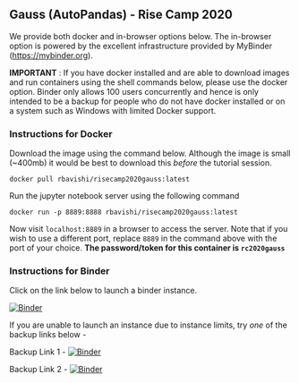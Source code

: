 ## Gauss (AutoPandas) - Rise Camp 2020

We provide both docker and in-browser options below. The in-browser option is powered by the excellent infrastructure provided by MyBinder (https://mybinder.org).

**IMPORTANT** : If you have docker installed and are able to download images and run containers using the shell commands below, please use the docker option. Binder only allows 100 users concurrently and hence is only intended to be a backup for people who do not have docker installed or on a system such as Windows with limited Docker support.

### Instructions for Docker

Download the image using the command below. Although the image is small (~400mb) it would be best to download this *before* the tutorial session.
```
docker pull rbavishi/risecamp2020gauss:latest
```

Run the jupyter notebook server using the following command
```
docker run -p 8889:8888 rbavishi/risecamp2020gauss:latest
```

Now visit `localhost:8889` in a browser to access the server. Note that if you wish to use a different port, replace `8889` in the command above with the port of your choice. **The password/token for this container is `rc2020gauss`**

### Instructions for Binder

Click on the link below to launch a binder instance.

[![Binder](https://mybinder.org/badge_logo.svg)](https://mybinder.org/v2/gh/rbavishi/gauss-rise-camp/master?filepath=Gauss-AutoPandas-Tutorial.ipynb)

If you are unable to launch an instance due to instance limits, try *one* of the backup links below - 

Backup Link 1 - [![Binder](https://mybinder.org/badge_logo.svg)](https://mybinder.org/v2/gh/rbavishi/gauss-rise-camp-1/master?filepath=Gauss-AutoPandas-Tutorial.ipynb)

Backup Link 2 - [![Binder](https://mybinder.org/badge_logo.svg)](https://mybinder.org/v2/gh/rbavishi/gauss-rise-camp-2/master?filepath=Gauss-AutoPandas-Tutorial.ipynb)
